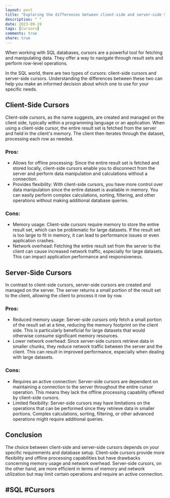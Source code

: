 ```yaml
---
layout: post
title: "Exploring the differences between client-side and server-side SQL cursors"
description: " "
date: 2023-09-19
tags: [Cursors]
comments: true
share: true
---
```


When working with SQL databases, cursors are a powerful tool for fetching and manipulating data. They offer a way to navigate through result sets and perform row-level operations. 

In the SQL world, there are two types of cursors: client-side cursors and server-side cursors. Understanding the differences between these two can help you make an informed decision about which one to use for your specific needs.  

## Client-Side Cursors

Client-side cursors, as the name suggests, are created and managed on the client side, typically within a programming language or an application. When using a client-side cursor, the entire result set is fetched from the server and held in the client's memory. The client then iterates through the dataset, processing each row as needed. 

### Pros:
- Allows for offline processing: Since the entire result set is fetched and stored locally, client-side cursors enable you to disconnect from the server and perform data manipulation and calculations without a connection.
- Provides flexibility: With client-side cursors, you have more control over data manipulation since the entire dataset is available in memory. You can easily perform complex calculations, sorting, filtering, and other operations without making additional database queries.

### Cons:
- Memory usage: Client-side cursors require memory to store the entire result set, which can be problematic for large datasets. If the result set is too large to fit in memory, it can lead to performance issues or even application crashes.
- Network overhead: Fetching the entire result set from the server to the client can cause increased network traffic, especially for large datasets. This can impact application performance and responsiveness.

## Server-Side Cursors

In contrast to client-side cursors, server-side cursors are created and managed on the server. The server returns a small portion of the result set to the client, allowing the client to process it row by row. 

### Pros:
- Reduced memory usage: Server-side cursors only fetch a small portion of the result set at a time, reducing the memory footprint on the client side. This is particularly beneficial for large datasets that would otherwise consume significant memory resources.
- Lower network overhead: Since server-side cursors retrieve data in smaller chunks, they reduce network traffic between the server and the client. This can result in improved performance, especially when dealing with large datasets.

### Cons:
- Requires an active connection: Server-side cursors are dependent on maintaining a connection to the server throughout the entire cursor operation. This means they lack the offline processing capability offered by client-side cursors.
- Limited flexibility: Server-side cursors may have limitations on the operations that can be performed since they retrieve data in smaller portions. Complex calculations, sorting, filtering, or other advanced operations might require additional queries.

## Conclusion

The choice between client-side and server-side cursors depends on your specific requirements and database setup. Client-side cursors provide more flexibility and offline processing capabilities but have drawbacks concerning memory usage and network overhead. Server-side cursors, on the other hand, are more efficient in terms of memory and network utilization but may limit certain operations and require an active connection.

## #SQL #Cursors